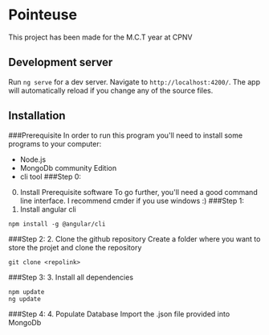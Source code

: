 # Pointeuse

This project has been made for the M.C.T year at CPNV

## Development server

Run `ng serve` for a dev server. Navigate to `http://localhost:4200/`. The app will automatically reload if you change any of the source files.


## Installation
###Prerequisite
In order to run this program you'll need to install some programs to your computer:
* Node.js
* MongoDb community Edition
* cli tool
###Step 0:
0.  Install Prerequisite software
To go further, you'll need a good command line interface. I recommend cmder if you use windows :)
###Step 1:
1. Install angular cli
```
npm install -g @angular/cli
```
###Step 2:
2. Clone the github repository
Create a folder where you want to store the projet and clone the repository
```
git clone <repolink>
```
###Step 3:
3. Install all dependencies
```
npm update
ng update
```
###Step 4:
4.  Populate Database
Import the .json file provided into MongoDb

